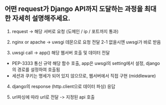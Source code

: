 ## 어떤 request가 Django API까지 도달하는 과정을 최대한 자세히 설명해주세요.

1. request -> 해당 서버로 요청 (도메인 / ip / 포트까지 통과)

2. nginx or apache -> uwsgi 데몬으로 요청 전달
	2-1 없을시엔 uwsgi가 바로 받음

3. uwsgi call -> app() 해당 웹서버 호출 및 데이터 전달
- PEP-3333 통신 규약 해당 함수 호출, app은 uwsgi의 setting에서 설정, django의 경로를 설정하여 호출됨
- 세션과 쿠키는 명세가 되어 있지 않으므로, 웹서버에서 직접 구현 (middleware)

4. django의 response (http.client으로 데이터 파싱) 응답

5. url파싱에 따라 url로 전달 -> 지정된 api 호출
